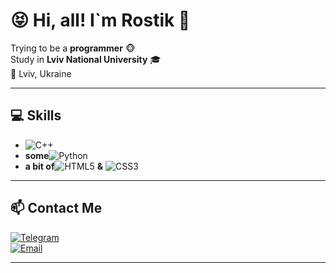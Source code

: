 # 😝 Hi, all! I`m Rostik 👋

Trying to be a **programmer** 🐵  
Study in **Lviv National University** 🎓  
📍 Lviv, Ukraine  

---

## 💻 Skills
- ![C++](https://img.shields.io/badge/C++-00599C?style=for-the-badge&logo=c%2B%2B&logoColor=white)
- **some**![Python](https://img.shields.io/badge/Python-3776AB?style=for-the-badge&logo=python&logoColor=white)
- **a bit of**![HTML5](https://img.shields.io/badge/HTML5-E34F26?style=for-the-badge&logo=html5&logoColor=white) **&** ![CSS3](https://img.shields.io/badge/CSS3-blue?style=flat&logo=css3&logoColor=white)

---

## 📫 Contact Me
[![Telegram](https://img.shields.io/badge/Telegram-0078D4?style=flat&logo=telegram)](https://t.me/xavusm)  
[![Email](https://img.shields.io/badge/Email-D14836?style=flat&logo=gmail)](mailto:твій_email@example.com)

---


